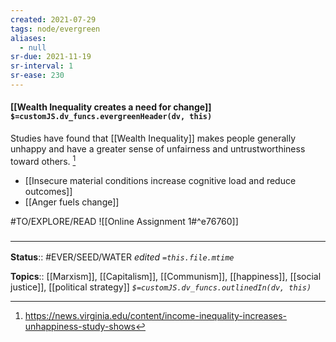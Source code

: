 ```yaml
---
created: 2021-07-29
tags: node/evergreen
aliases:
  - null
sr-due: 2021-11-19
sr-interval: 1
sr-ease: 230
---
```


#### [[Wealth Inequality creates a need for change]] `$=customJS.dv_funcs.evergreenHeader(dv, this)`

Studies have found that [[Wealth Inequality]] makes people generally unhappy and have a greater sense of unfairness and untrustworthiness toward others. [^1] 
- [[Insecure material conditions increase cognitive load and reduce outcomes]]
- [[Anger fuels change]]

#TO/EXPLORE/READ ![[Online Assignment 1#^e76760]]

### <hr class="footnote"/>

**Status**:: #EVER/SEED/WATER 
*edited `=this.file.mtime`*

**Topics**:: [[Marxism]], [[Capitalism]], [[Communism]], [[happiness]], [[social justice]], [[political strategy]]
*`$=customJS.dv_funcs.outlinedIn(dv, this)`*


[^1]: https://news.virginia.edu/content/income-inequality-increases-unhappiness-study-shows
